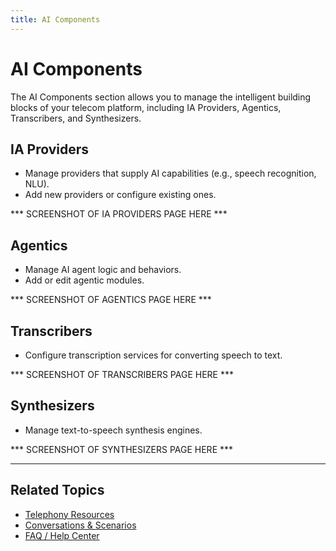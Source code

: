 ```yaml
---
title: AI Components
---
```


# AI Components

The AI Components section allows you to manage the intelligent building blocks of your telecom platform, including IA Providers, Agentics, Transcribers, and Synthesizers.

## IA Providers
- Manage providers that supply AI capabilities (e.g., speech recognition, NLU).
- Add new providers or configure existing ones.

*** SCREENSHOT OF IA PROVIDERS PAGE HERE ***

## Agentics
- Manage AI agent logic and behaviors.
- Add or edit agentic modules.

*** SCREENSHOT OF AGENTICS PAGE HERE ***

## Transcribers
- Configure transcription services for converting speech to text.

*** SCREENSHOT OF TRANSCRIBERS PAGE HERE ***

## Synthesizers
- Manage text-to-speech synthesis engines.

*** SCREENSHOT OF SYNTHESIZERS PAGE HERE ***

---

## Related Topics
- [Telephony Resources](./telephony.md)
- [Conversations & Scenarios](./conversations.md)
- [FAQ / Help Center](./faq.md) 